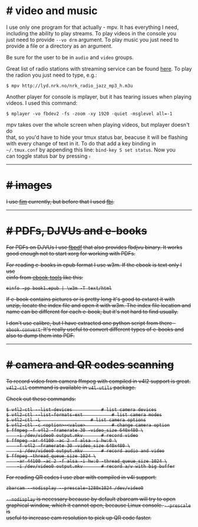 
# # video and music

I use only one program for that actually - mpv. It has everything I need,  
including the ability to play streams. To play videos in the console you  
just need to provide `--vo drm` argument.  To play music you just need to  
provide a file or a directory as an argument.

Be sure for the user to be in `audio` and `video` groups.  

Great list of radio stations with streaming service can be found [here][00].
To play the radion you just need to type, e.g.:  
```
$ mpv http://lyd.nrk.no/nrk_radio_jazz_mp3_h.m3u
```

Another player for console is mplayer, but it has tearing issues when playing  
videos. I used this command:
```
$ mplayer -vo fbdev2 -fs -zoom -xy 1920 -quiet -msglevel all=-1
```
mpv takes over the whole screen when playing videos, but mplayer doesn't do  
that, so you'd have to hide your tmux status bar, beacuse it will be flashing  
with every change of text in it. To do that add a key binding in  
`~/.tmux.conf` by appending this line: `bind-key S set status`. Now you  
can toggle status bar by pressing <prefix><S>.

[00]:https://www.liveradio.ie/countries

-------------------------------------------------------------------------------

# # images

I use [fim][10] currently, but before that I used [fbi][11].

[10]:https://savannah.nongnu.org/projects/fbi-improved
[11]:https://www.kraxel.org/blog/linux/fbida

-------------------------------------------------------------------------------

# # PDFs, DJVUs and e-books

For PDFs on DJVUs I use [fbpdf][20] that also provides fbdjvu binary. It works  
good enough not to start xorg for working with PDFs.

For reading e-books in epub format I use w3m. If the ebook is text only I use  
einfo from [ebook-tools][21] like this:
```
einfo -pp book1.epub | \w3m -T text/html
```

If e-book contains pictures or is pretty long it's good to extarct it with  
unzip, locate the index file and open it with w3m. The index file location and  
name can be different for each e-book, but it's not hard to find usually.

I don't use calibre, but I have extracted one python script from there -  
`ebook-convert`. It's really useful to convert different types of e-books and  
also to dump them into PDF.

[20]:https://sourceforge.net/projects/ebook-tools/
[21]:https://github.com/aligrudi/fbpdf

-------------------------------------------------------------------------------

# # camera and QR codes scanning

To record video from camera ffmpeg with compiled in v4l2 support is great.  
`v4l2-ctl` command is available in `v4l-utils` package.

Check out these commands:
```
$ v4l2-ctl --list-devices			# list camera devices
$ v4l2-ctl --list-formats-ext			# list camera modes
$ v4l2-ctl -L					# list camera options
$ v4l2-ctl -c <option>=<value>			# change camera option
$ ffmpeg -f v4l2 -framerate 30 -video_size 640x480 \
	-i /dev/video0 output.mkv		# record video
$ ffmpeg -ar 44100 -ac 2 -f alsa -i hw:0 \
	-f v4l2 -framerate 30 -video_size 640x480 \
	-i /dev/video0 output.mkv 		# record audio and video
$ ffmpeg -thread_queue_size 1024 \
	-ar 44100 -ac 2 -f alsa -i hw:0 -thread_queue_size 1024 \
	-i /dev/video0 output.mkv 		# record a/v with big buffer
```

For reading QR codes I use zbar with compiled in v4l support:
```
zbarcam --nodisplay --prescale=1280x1024 /dev/video0
```
`--nodisplay` is necessary because by default zbarcam will try to open  
graphical window, which it cannot open, because Linux console. `--prescale` is  
useful to increase cam resolution to pick up QR code faster.

